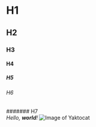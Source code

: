 # H1
## H2
### H3
#### H4
##### H5
###### H6
####### H7
<br>
*Hello, **world**!*
![Image of Yaktocat](https://octodex.github.com/images/yaktocat.png)
